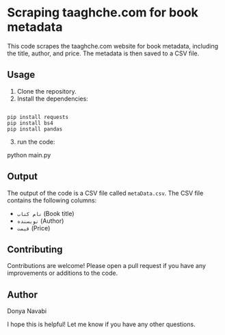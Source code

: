 # Scraping taaghche.com for book metadata

This code scrapes the taaghche.com website for book metadata, including the title, author, and price. The metadata is then saved to a CSV file.

## Usage

1. Clone the repository.
2. Install the dependencies:
```

pip install requests
pip install bs4
pip install pandas

```
3. run the code:

python main.py


## Output

The output of the code is a CSV file called `metaData.csv`. The CSV file contains the following columns:

* `نام کتاب` (Book title)
* `نویسنده` (Author)
* `قیمت` (Price)

## Contributing

Contributions are welcome! Please open a pull request if you have any improvements or additions to the code.


## Author

Donya Navabi


I hope this is helpful! Let me know if you have any other questions.